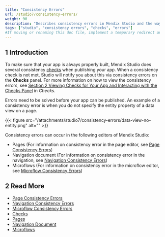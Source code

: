 ```yaml
---
title: "Consistency Errors"
url: /studio7/consistency-errors/
weight: 90
description: "Describes consistency errors in Mendix Studio and the way to fix them."
tags: ["studio", "consistency errors", "checks", "errors"]
#If moving or renaming this doc file, implement a temporary redirect and let the respective team know they should update the URL in the product. See Mapping to Products for more details.
---
```


## 1 Introduction 

To make sure that your app is always properly built, Mendix Studio does several consistency [checks](/studio7/checks/) when publishing your app. When a consistency check is not met, Studio will notify you about this via consistency errors on the **Checks** panel. For more information on how to view the consistency errors, see [Section 2 Viewing Checks for Your App and Interacting with the Checks Panel](/studio7/checks/#viewing-checks) in *Checks*. 

Errors need to be solved before your app can be published. An example of a consistency error is when you do not specify the entity property of a data view on a page. 

{{< figure src="/attachments/studio7/consistency-errors/data-view-no-entity.png" alt="" >}}

Consistency errors can occur in the following editors of Mendix Studio:

* Pages (For information on consistency error in the page editor, see [Page Consistency Errors](/studio7/consistency-errors-pages/))
* Navigation document (For information on consistency error in the navigation, see [Navigation Consistency Errors](/studio7/consistency-errors-navigation/))
* Microflows (For information on consistency error in the microflow editor, see [Microflow Consistency Errors](/studio7/consistency-errors-microflows/))

##  2 Read More

* [Page Consistency Errors](/studio7/consistency-errors-pages/)
* [Navigation Consistency Errors](/studio7/consistency-errors-navigation/)
* [Microflow Consistency Errors](/studio7/consistency-errors-microflows/)
* [Checks](/studio7/checks/)
* [Pages](/studio7/page-editor/)
* [Navigation Document](/studio7/navigation/)
* [Microflows](/studio7/microflows/)